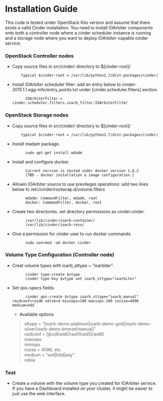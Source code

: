 # Installation Guide

This code is tested under OpenStack Kilo version and assume that there exists a valid Cinder installation.
You need to install IOArbiter components onto both a controller node where a cinder scheduler instance is running and 
a storage node where you want to deploy IOArbiter-capable cinder service.


### OpenStack Controller nodes 

  * Copy source files in src/cinder/ directory to $[cinder-root]/
        
            typical $cinder-root = /usr/lib/python2.7/dist-packages/cinder/

  * Install IOArbiter scheduler filter: add an entry below to cinder-2015.1.1.egg-info/entry_points.txt under [cinder.scheduler.filters] section.
          
              IOArbiterFilter = cinder.scheduler.filters.ioarb_filter:IOArbiterFilter
              

### OpenStack Storage nodes

  * Copy source files in src/cinder/ directory to $[cinder-root]/
        
            typical $cinder-root = /usr/lib/python2.7/dist-packages/cinder/

  * Install madam package.
      
              sudo apt-get install mdadm
          
  * Install and configure docker.
  
              Current version is tested under docker version 1.8.2
              [TBD - docker installation & image configuration.]

  * Allowin IOArbiter source to use previleges operations: add two lines below to /etc/cinder/rootwrap.d/volume.filters
          
              mdadm: CommandFilter, mdadm, root
              docker: CommandFilter, docker, root
              
  * Create two directories. set directory permissions as cinder:cinder.
      
              /var/lib/cinder/ioarb-container/
              /var/lib/cinder/ioarb-resv/
              
  * Give a permission for cinder user to run docker commands.
      
              sudo usermod -aG docker cinder

### Volume Type Configuration (Controller node)
        
  * Creat volume types with ioarb_sttype = “ioarbiter”.
     
              cinder type-create $vtype
              cinder type-key $vtype set ioarb_sttype="ioarbiter"
     
  * Set qos-specs fields.
  
              cinder qos-create $vtype ioarb_sttype="ioarb_manual" raidconf=raid6 ndisk=4 miniops=100 maxiops-100 iosize=4096 medium=hdd

      * Available options<br>
      
      > sttype = “[ioarb-demo-platinum|ioarb-demo-gold|ioarb-demo-silver|ioarb-demo-bronze|manual]”<br>
      > raidconf = [jbod|raid0|raid1|raid5|raid6]<br>
      > maxiops<br>
      > miniops<br>
      > iosize = 4096, etc.<br>
      > medium = “ssd|hdd|any”<br>
      > ndisk<br>


### Test
     
  * Create a volume with the volume type you created for IOArbiter service. 
  If you have a Dashboard installed on your cluster, it might be easier to just use the web interface.

